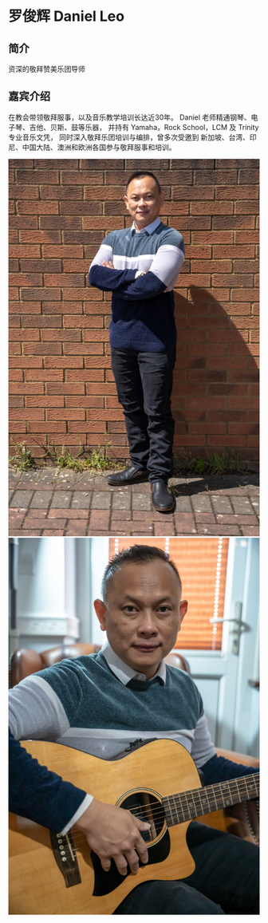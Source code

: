 # 罗俊辉 Daniel Leo

## 简介
资深的敬拜赞美乐团导师

## 嘉宾介绍
在教会带领敬拜服事，以及音乐教学培训长达近30年。
Daniel 老师精通钢琴、电子琴、吉他、贝斯、鼓等乐器，
并持有 Yamaha，Rock School，LCM 及 Trinity 专业音乐文凭，
同时深入敬拜乐团培训与编排，曾多次受邀到
新加坡、台湾、印尼、中国大陆、澳洲和欧洲各国参与敬拜服事和培训。

[//]: # (photos)
![daniel_leo_1](daniel_leo_1.jpeg)
![daniel_leo_2](daniel_leo_2.jpeg)

